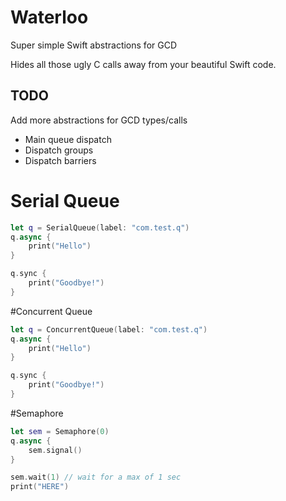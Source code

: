 # Waterloo
Super simple Swift abstractions for GCD

Hides all those ugly C calls away from your beautiful Swift code.

## TODO
Add more abstractions for GCD types/calls
- Main queue dispatch
- Dispatch groups
- Dispatch barriers

# Serial Queue
``` Swift
let q = SerialQueue(label: "com.test.q")
q.async {
    print("Hello")
}

q.sync {
    print("Goodbye!")
}
```

#Concurrent Queue
``` Swift
let q = ConcurrentQueue(label: "com.test.q")
q.async {
    print("Hello")
}

q.sync {
    print("Goodbye!")
}
```

#Semaphore
``` Swift
let sem = Semaphore(0)
q.async {
    sem.signal()
}

sem.wait(1) // wait for a max of 1 sec
print("HERE")
```
